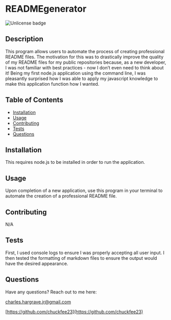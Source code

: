 
# READMEgenerator
![Unlicense badge](https://img.shields.io/badge/license-Unlicense-brightgreen)

## Description

This program allows users to automate the process of creating professional README files. The motivation for this was to drastically improve the quality of my README files for my public repositories because, as a new developer, I was not familiar with best practices - now I don’t even need to think about it! Being my first node.js application using the command line, I was pleasantly surprised how I was able to apply my javascript knowledge to make this application function how I wanted.

## Table of Contents

- [Installation](#installation)
- [Usage](#usage)
- [Contributing](#contributing)
- [Tests](#tests)
- [Questions](#questions)

## Installation

This requires node.js to be installed in order to run the application.

## Usage

Upon completion of a new application, use this program in your terminal to automate the creation of a professional README file. 

## Contributing

N/A

## Tests

First, I used console logs to ensure I was properly accepting all user input. I then tested the formatting of markdown files to ensure the output would have the desired appearance.

## Questions

Have any questions? Reach out to me here:

[charles.hargrave.jr@gmail.com](mailto:charles.hargrave.jr@gmail.com)

[https://github.com/chuckfee23](https://github.com/chuckfee23)